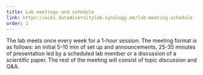 ```yaml
---
title: Lab meetings and schedule
link: https://wiki.datadiversitylab.synology.me/lab-meeting-schedule
order: 1
---
```

The lab meets once every week for a 1-hour session. The meeting format is as follows: an initial 5-10 min of set up and announcements, 25-35 minutes of presentation led by a scheduled lab member or a discussion of a scientific paper. The rest of the meeting will consist of topic discussion and Q&A.
